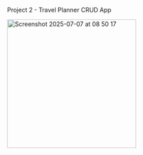 Project 2 - Travel Planner CRUD App

<img width="300" alt="Screenshot 2025-07-07 at 08 50 17" src="https://github.com/user-attachments/assets/19bcedf8-6d3a-406b-8763-576788f74e0f" />
